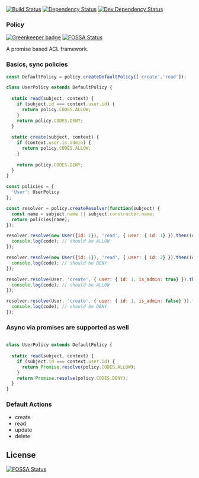 [![Build Status](https://travis-ci.org/interlock/promise-policies.svg?branch=master)](https://travis-ci.org/interlock/promise-policies)
[![Dependency Status](https://david-dm.org/interlock/promise-policies.svg)](https://david-dm.org/interlock/promise-policies)
[![Dev Dependency Status](https://david-dm.org/interlock/promise-policies/dev-status.svg)](https://david-dm.org/interlock/promise-policies/dev-status)

### Policy

[![Greenkeeper badge](https://badges.greenkeeper.io/interlock/promise-policies.svg)](https://greenkeeper.io/)
[![FOSSA Status](https://app.fossa.io/api/projects/git%2Bgithub.com%2Finterlock%2Fpromise-policies.svg?type=shield)](https://app.fossa.io/projects/git%2Bgithub.com%2Finterlock%2Fpromise-policies?ref=badge_shield)

A promise based ACL framework.

### Basics, sync policies

```js
const DefaultPolicy = policy.createDefaultPolicy(['create','read']);

class UserPolicy extends DefaultPolicy {
  
  static read(subject, context) {
    if (subject.id === context.user.id) {
      return policy.CODES.ALLOW;
    }
    return policy.CODES.DENY;
  }
  
  static create(subject, context) {
    if (context.user.is_admin) {
      return policy.CODES.ALLOW;
    }
    
    return policy.CODES.DENY;
  }
}

const policies = {
  'User': UserPolicy
};

const resolver = policy.createResolver(function(subject) {
  const name = subject.name || subject.constructor.name;
  return policies[name];
});

resolver.resolve(new User({id: 1}), 'read', { user: { id: 1} }).then((code) => {
  console.log(code); // should be ALLOW
});

resolver.resolve(new User({id: 1}), 'read', { user: { id: 2} }).then((code) => {
  console.log(code); // should be DENY
});

resolver.resolve(User, 'create', { user: { id: 1, is_admin: true} }).then((code) => {
  console.log(code); // should be ALLOW
});

resolver.resolve(User, 'create', { user: { id: 1, is_admin: false} }).then((code) => {
  console.log(code); // should be DENY
});
```

### Async via promises are supported as well

```js

class UserPolicy extends DefaultPolicy {
  
  static read(subject, context) {
    if (subject.id === context.user.id) {
      return Promise.resolve(policy.CODES.ALLOW);
    }
    return Promise.resolve(policy.CODES.DENY);
  }
}
```

### Default Actions
 - create
 - read
 - update
 - delete

 


## License
[![FOSSA Status](https://app.fossa.io/api/projects/git%2Bgithub.com%2Finterlock%2Fpromise-policies.svg?type=large)](https://app.fossa.io/projects/git%2Bgithub.com%2Finterlock%2Fpromise-policies?ref=badge_large)